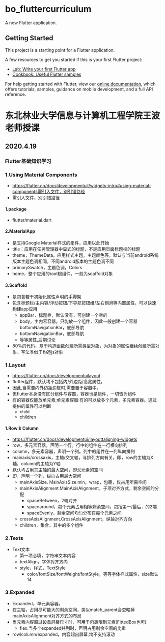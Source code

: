 # bo_fluttercurriculum

A new Flutter application.

## Getting Started

This project is a starting point for a Flutter application.

A few resources to get you started if this is your first Flutter project:

- [Lab: Write your first Flutter app](https://flutter.dev/docs/get-started/codelab)
- [Cookbook: Useful Flutter samples](https://flutter.dev/docs/cookbook)

For help getting started with Flutter, view our
[online documentation](https://flutter.dev/docs), which offers tutorials,
samples, guidance on mobile development, and a full API reference.

# 东北林业大学信息与计算机工程学院王波老师授课

## 2020.4.19

### Flutter基础知识学习

### 1.Using Material Components

- https://flutter.cn/docsldevelopmentuil/widgets-intro#using-material-components需引入文件，别引错路径
- 需引入文件，别引错路径

#### 1.package

- flutter/material.dart

#### 2.MaterialApp

- 是支持Google Material样式的组件，应用以此开始
- title：应用在任务管理器中显式的标题，不是应用页面标题栏的标题
-  theme，ThemeData。应用样式主题，主题颜色等。默认与当前android系统版本主题色调相同，不同android版本的主题色调不同
  -  primarySwatch，主题色调，Colors
- home，整个应用的root根组件，一般为scaffold对象

#### 3.Scaffold

- 是包含若干初始化属性声明的手脚架
- 包含标题栏/主内容/浮动按钮/下导航按钮组/左右侧滑等内置属性，可以快速构建app应用
  - appBar，标题栏，默认没有，可创建一个空的
  - body，主内容容器。只能放一个组件，因此一般创建一个容器bottomNavigationBar，底部导肮
  - bottomNavigationBar，底部导肮
  - 等等属性,后期讨论
- 80%的代码，基于构造函数创建所需类型对象，为对象的属性继续创建所需对象。写法类似于构造js对象

### 1.Layout

- https://flutter.cn/docs/developmentuilayout
- flutter组件，默认均不包括内/外边距/高宽属性。
- 因此,当需要内外边距边框时,需要置于容器中。
- 但flutter本身没有区分组件与容器，容器也是组件，一切皆为组件
- 有的容器仅能放单元素;单元素容器:有的可以放多个元素，多元素容器。通过提供的属性可以判断
  - child
  - children

#### 1.Row & Column

- https://flutter.cn/docs/developmentui/layouttaligning-widgets
- row，多元素容器，声明一个行。行中的组件在一行横向排列
- column，多元素容器，声明一个列。列中的组件在一列纵向排列
- mainaxis/crossaxis，主轴/交叉轴，与排列方向有关。即，row的主轴为X轴，column的主轴为Y轴
- 默认均占用其主轴的最大空间，即父元素的空间
- 即，声明一个列，纵向占用最大空间
  - mainAxisSize. MainAxisSize.min，wrap，包裹，仅占用所需空间
  - mainAxisAlignment.MainAxisAlignment，子项对齐方式，剩余空间的分配
    -  spaceBetween，2端对齐
    -  spacearound，每个元素占用相等剩余空间，包括第一/最后，的2端 
    - spaceEvenly，剩余空间均匀分布在每个元素之间
  - crossAxisAlignment.CrossAxisAlignment，纵轴对齐方向
  -  children，集合，其中的多个组件

### 2.Texts

- Text文本
  - 第一项必填，字符串文本内容
  - textAlign，字体对齐方向
  - style，样式，TextStyle
    - color/fontSize/fontWeight/fontStyle，等等字体样式属性，size默认14

### 3.Expanded

- Expanded，单元素容器。
- 在主轴，占用尽可能大的剩余空间，类似match_parent会忽略掉mainAxisAlignment对齐方式的布局
- 当元素内容超过设备屏幕尺寸时，可用于包裹限制元素(FittedBox也可)
  - flex.当多个expanded并列时，声明占用剩余空间的比重
- rowlcolumn/expanded，内容超出屏幕,均不支持滚动